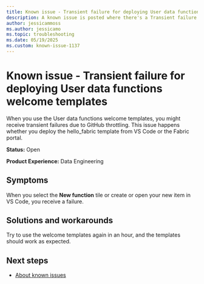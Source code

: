```yaml
---
title: Known issue - Transient failure for deploying User data functions welcome templates
description: A known issue is posted where there's a Transient failure for deploying User data functions welcome templates.
author: jessicammoss
ms.author: jessicamo
ms.topic: troubleshooting  
ms.date: 05/19/2025
ms.custom: known-issue-1137
---
```


# Known issue - Transient failure for deploying User data functions welcome templates

When you use the User data functions welcome templates, you might receive transient failures due to GitHub throttling. This issue happens whether you deploy the hello_fabric template from VS Code or the Fabric portal.

**Status:** Open

**Product Experience:** Data Engineering

## Symptoms

When you select the **New function** tile or create or open your new item in VS Code, you receive a failure.

## Solutions and workarounds

Try to use the welcome templates again in an hour, and the templates should work as expected.

## Next steps

- [About known issues](https://support.fabric.microsoft.com/known-issues)
